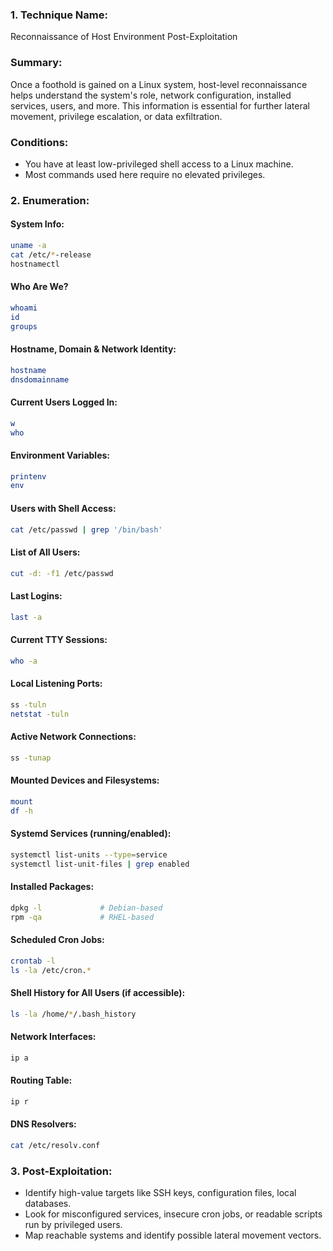 ### 1.  Technique Name:

Reconnaissance of Host Environment Post-Exploitation
### Summary:

Once a foothold is gained on a Linux system, host-level reconnaissance helps understand the system's role, network configuration, installed services, users, and more. This information is essential for further lateral movement, privilege escalation, or data exfiltration.
### Conditions:

- You have at least low-privileged shell access to a Linux machine.
- Most commands used here require no elevated privileges.    
### 2. Enumeration:
#### System Info:

```bash
uname -a
cat /etc/*-release
hostnamectl
```
#### Who Are We?

```bash
whoami
id
groups
```
#### Hostname, Domain & Network Identity:

```bash
hostname
dnsdomainname
```
#### Current Users Logged In:

```bash
w
who
```
#### Environment Variables:

```bash
printenv
env
```
#### Users with Shell Access:

```bash
cat /etc/passwd | grep '/bin/bash'
```
#### List of All Users:

```bash
cut -d: -f1 /etc/passwd
```
#### Last Logins:

```bash
last -a
```
#### Current TTY Sessions:

```bash
who -a
```
#### Local Listening Ports:

```bash
ss -tuln
netstat -tuln
```
#### Active Network Connections:

```bash
ss -tunap
```
#### Mounted Devices and Filesystems:

```bash
mount
df -h
```
#### Systemd Services (running/enabled):

```bash
systemctl list-units --type=service
systemctl list-unit-files | grep enabled
```
#### Installed Packages:

```bash
dpkg -l             # Debian-based
rpm -qa             # RHEL-based
```
#### Scheduled Cron Jobs:

```bash
crontab -l
ls -la /etc/cron.*
```
#### Shell History for All Users (if accessible):

```bash
ls -la /home/*/.bash_history
```
#### Network Interfaces:

```bash
ip a
```
#### Routing Table:

```bash
ip r
```
#### DNS Resolvers:

```bash
cat /etc/resolv.conf
```
### 3. Post-Exploitation:

- Identify high-value targets like SSH keys, configuration files, local databases.    
- Look for misconfigured services, insecure cron jobs, or readable scripts run by privileged users.
- Map reachable systems and identify possible lateral movement vectors.

